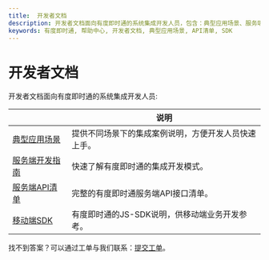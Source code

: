 ```yaml
---
title:  开发者文档
description: 开发者文档面向有度即时通的系统集成开发人员，包含：典型应用场景、服务端开发指南、服务端API清单、移动端SDK等说明。
keywords: 有度即时通, 帮助中心, 开发者文档, 典型应用场景, API清单, SDK
---
```


# 开发者文档

开发者文档面向有度即时通的系统集成开发人员:

|                             | 说明                                                         |
| --------------------------- | ------------------------------------------------------------ |
| [典型应用场景](./b01_00001.md)  | 提供不同场景下的集成案例说明，方便开发人员快速上手。         |
| [服务端开发指南](./a01_00001.md)  | 快速了解有度即时通的集成开发模式。                           |
| [服务端API清单](./c01_00001.md) | 完整的有度即时通服务端API接口清单。          |
| [移动端SDK](./d01_00001.md) | 有度即时通的JS-SDK说明，供移动端业务开发参考。          |

找不到答案？可以通过工单与我们联系：[提交工单](https://youdu.kf5.com/)。
